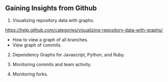 ## Gaining Insights from Github

1. Visualizing repository data with graphs.

https://help.github.com/categories/visualizing-repository-data-with-graphs/

* How to view a graph of all branches.
* View graph of commits.

2. Dependency Graphs for Javascript, Python, and Ruby.

3. Monitoring commits and team activity.

4. Monitoring forks.
